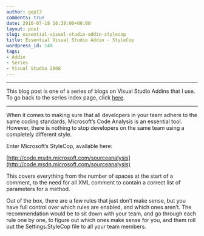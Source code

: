 ```yaml
---
author: gep13
comments: true
date: 2010-07-18 16:39:00+00:00
layout: post
slug: essential-visual-studio-addin-stylecop
title: Essential Visual Studio Addin - StyleCop
wordpress_id: 149
tags:
- Addin
- Series
- Visual Studio 2008
---
```


* * *

This blog post is one of a series of blogs on Visual Studio Addins that I use. To go back to the series index page, click [here](http://www.gep13.co.uk/blog/?p=146).   

* * *

 

When it comes to making sure that all developers in your team adhere to the same coding standards, Microsoft’s Code Analysis is an essential tool. However, there is nothing to stop developers on the same team using a completely different style.

 

Enter Microsoft’s StyleCop, available here:

 

[http://code.msdn.microsoft.com/sourceanalysis](http://code.msdn.microsoft.com/sourceanalysis)

 

This covers everything from the number of spaces at the start of a comment, to the need for all XML comment to contain a correct list of parameters for a method.

 

Out of the box, there are a few rules that just don’t make sense, but you have full control over which rules are enabled, and which ones aren’t. The recommendation would be to sit down with your team, and go through each rule one by one, to figure out which ones make sense for you, and them roll out the Settings.StyleCop file to all your team members.
